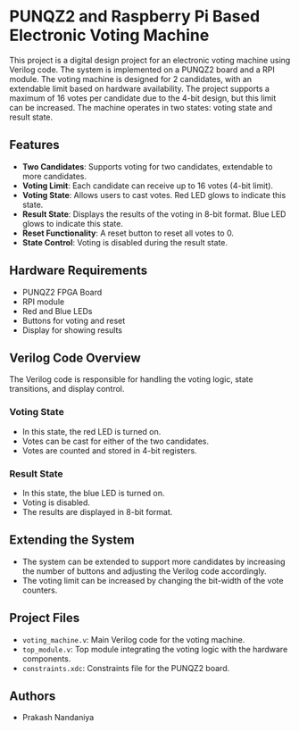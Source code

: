 # PUNQZ2 and Raspberry Pi Based Electronic Voting Machine

This project is a digital design project for an electronic voting machine using Verilog code. The system is implemented on a PUNQZ2 board and a RPI module. The voting machine is designed for 2 candidates, with an extendable limit based on hardware availability. The project supports a maximum of 16 votes per candidate due to the 4-bit design, but this limit can be increased. The machine operates in two states: voting state and result state.

## Features
- **Two Candidates**: Supports voting for two candidates, extendable to more candidates.
- **Voting Limit**: Each candidate can receive up to 16 votes (4-bit limit).
- **Voting State**: Allows users to cast votes. Red LED glows to indicate this state.
- **Result State**: Displays the results of the voting in 8-bit format. Blue LED glows to indicate this state.
- **Reset Functionality**: A reset button to reset all votes to 0.
- **State Control**: Voting is disabled during the result state.

## Hardware Requirements
- PUNQZ2 FPGA Board
- RPI module
- Red and Blue LEDs
- Buttons for voting and reset
- Display for showing results

## Verilog Code Overview
The Verilog code is responsible for handling the voting logic, state transitions, and display control.

### Voting State
- In this state, the red LED is turned on.
- Votes can be cast for either of the two candidates.
- Votes are counted and stored in 4-bit registers.

### Result State
- In this state, the blue LED is turned on.
- Voting is disabled.
- The results are displayed in 8-bit format.

## Extending the System
- The system can be extended to support more candidates by increasing the number of buttons and adjusting the Verilog code accordingly.
- The voting limit can be increased by changing the bit-width of the vote counters.

## Project Files
- `voting_machine.v`: Main Verilog code for the voting machine.
- `top_module.v`: Top module integrating the voting logic with the hardware components.
- `constraints.xdc`: Constraints file for the PUNQZ2 board.

## Authors
- Prakash Nandaniya

